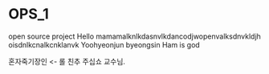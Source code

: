 # OPS_1
open source project
Hello
mamamalknlkdasnvlkdancodjwopenvalksdnvkldjh oisdnlkcnalkcnklanvk
Yoohyeonjun byeongsin
Ham is god


혼자죽기장인 <- 롤 친추 주십쇼 교수님.
